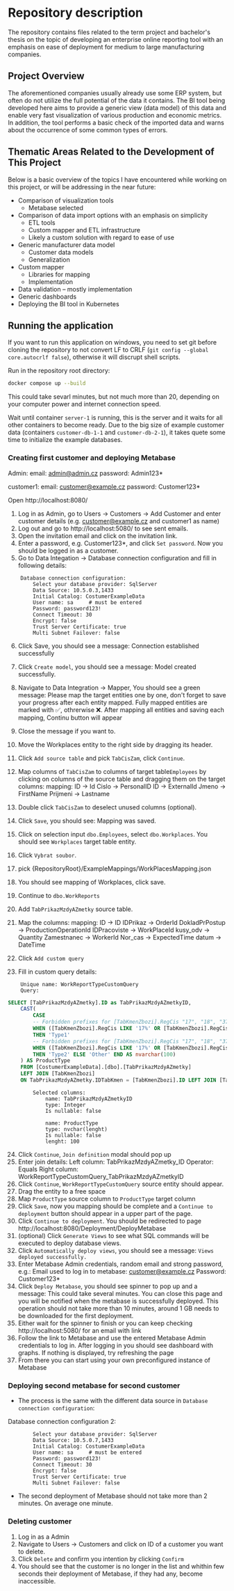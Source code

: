 # Repository description

The repository contains files related to the term project and bachelor's thesis on the topic of developing an enterprise online reporting tool with an emphasis on ease of deployment for medium to large manufacturing companies.

## Project Overview

The aforementioned companies usually already use some ERP system, but often do not utilize the full potential of the data it contains. The BI tool being developed here aims to provide a generic view (data model) of this data and enable very fast visualization of various production and economic metrics. In addition, the tool performs a basic check of the imported data and warns about the occurrence of some common types of errors.

## Thematic Areas Related to the Development of This Project

Below is a basic overview of the topics I have encountered while working on this project, or will be addressing in the near future:

- Comparison of visualization tools  
    - Metabase selected  
- Comparison of data import options with an emphasis on simplicity  
    - ETL tools  
    - Custom mapper and ETL infrastructure  
    - Likely a custom solution with regard to ease of use  
- Generic manufacturer data model  
    - Customer data models  
    - Generalization  
- Custom mapper  
    - Libraries for mapping  
    - Implementation  
- Data validation – mostly implementation  
- Generic dashboards  
- Deploying the BI tool in Kubernetes

## Running the application
If you want to run this application on windows, you need to set git before cloning the repository to not convert LF to CRLF (`git config --global core.autocrlf false`), otherwise it will discrupt shell scripts. 

Run in the repository root directory:

```sh
docker compose up --build
```

This could take sevarl minutes, but not much more than 20, depending on your computer power and internet connection speed.

Wait until container `server-1` is running, this is the server and it waits for all other containers to become ready. Due to the big size of example customer data (containers `customer-db-1-1` and `customer-db-2-1`), it takes quete some time to initialize the example databases.

### Creating first customer and deploying Metabase


Admin:
	email: admin@admin.cz
	password: Admin123*
	
customer1:
	email: customer@example.cz
	password: Customer123*

Open http://localhost:8080/
1. Log in as Admin, go to Users -> Customers -> Add Customer and enter customer details (e.g. customer@example.cz and customer1 as name)
2. Log out and go to http://localhost:5080/ to see sent emails.
3. Open the invitation email and click on the invitation link.
4. Enter a password, e.g. Customer123*, and click `Set password`. Now you should be logged in as a customer.
5. Go to Data Integation -> Database connection configuration and fill in following details:
```
	Database connection configuration:
		Select your database provider: SqlServer
		Data Source: 10.5.0.3,1433
		Initial Catalog: CostumerExampleData
		User name: sa     # must be entered
		Password: password123!
		Connect Timeout: 30
		Encrypt: false
		Trust Server Certificate: true
		Multi Subnet Failover: false
```

6. Click Save, you should see a message: Connection established successfully
7. Click `Create model`, you should see a message: Model created successfully.
8. Navigate to Data Integration -> Mapper, You should see a green message:
	Please map the target entities one by one, don't forget to save your progress after each entity mapped. Fully mapped entities are marked with ✅, othrerwise ❌. After mapping all entities and saving each mapping, Continu button will appear
9.  Close the message if you want to.
10. Move the Workplaces entity to the right side by dragging its header.
11. Click `Add source table` and pick `TabCisZam`, click `Continue`.
12. Map columns of `TabCisZam` to columns of  target table`Employees` by clicking on columns of the source table and dragging them on the target columns:
	mapping:
		ID -> Id
		Cislo -> PersonalID
		ID -> ExternalId
		Jmeno -> FirstName
		Prijmeni -> Lastname
	
13. Double click `TabCisZam` to deselect unused columns (optional).
14. Click `Save`, you should see: Mapping was saved.
15. Click on selection input `dbo.Employees`, select `dbo.Workplaces`. You should see `Workplaces` target table entity.
16. Click `Vybrat soubor`.
17. pick {RepositoryRoot}/ExampleMappings/WorkPlacesMapping.json
18. You should see mapping of Workplaces, click save.
19. Continue to `dbo.WorkReports`
20. Add `TabPrikazMzdyAZmetky` source table.
21. Map the columns:
	mapping:
		ID -> ID
		IDPrikaz -> OrderId
		DokladPrPostup -> ProductionOperationId
		IDPracoviste -> WorkPlaceId
		kusy_odv -> Quantity
		Zamestnanec -> WorkerId
		Nor_cas -> ExpectedTime
		datum -> DateTime
	
22. Click `Add custom query`
23. Fill in custom query details:
```
	Unique name: WorkReportTypeCustomQuery
	Query:
```

```sql
SELECT [TabPrikazMzdyAZmetky].ID as TabPrikazMzdyAZmetkyID,
	CAST(
		CASE
		-- Forbidden prefixes for [TabKmenZbozi].RegCis "17", "18", "37", "38" -- and [TabKmenZbozi_EXT]._pracoviste_filtr equals one of: "R", "R+cell", "R+podia", "T+R", "R+Přípraváři"
		WHEN ([TabKmenZbozi].RegCis LIKE '17%' OR [TabKmenZbozi].RegCis LIKE '18%' OR [TabKmenZbozi].RegCis LIKE '37%' OR [TabKmenZbozi].RegCis LIKE '38%') AND [TabKmenZbozi_EXT]._pracoviste_filtr IN ('R', 'R+cell', 'R+podia', 'T+R', 'R+Přípraváři')
		THEN 'Type1'
		-- Forbidden prefixes for [TabKmenZbozi].RegCis "17", "18", "37", "38" -- and [TabKmenZbozi_EXT]._pracoviste_filtr equals one of: "TR", "TR+podia", "T+R", "TR+Přípraváři"
		WHEN ([TabKmenZbozi].RegCis LIKE '17%' OR [TabKmenZbozi].RegCis LIKE '18%' OR [TabKmenZbozi].RegCis LIKE '37%' OR [TabKmenZbozi].RegCis LIKE '38%') AND [TabKmenZbozi_EXT]._pracoviste_filtr IN ('TR', 'TR+podia', 'T+R', 'TR+Přípraváři')
		THEN 'Type2' ELSE 'Other' END AS nvarchar(100) 
	) AS ProductType
	FROM [CostumerExampleData].[dbo].[TabPrikazMzdyAZmetky]
	LEFT JOIN [TabKmenZbozi]
	ON TabPrikazMzdyAZmetky.IDTabKmen = [TabKmenZbozi].ID LEFT JOIN [TabKmenZbozi_EXT] ON TabPrikazMzdyAZmetky.IDTabKmen = [TabKmenZbozi_EXT].ID
```
```
		Selected columns:
			name: TabPrikazMzdyAZmetkyID
			type: Integer
			Is nullable: false
			
			name: ProductType
			type: nvchar(lenght)
			Is nullable: false
			lenght: 100
```
24.  Click `Continue`, `Join definition` modal should pop up
25.  Enter join details:
	Left column: TabPrikazMzdyAZmetky_ID
	Operator: Equals
	Right column: WorkReportTypeCustomQuery_TabPrikazMzdyAZmetkyID
26.  Click `Continue`, `WorkReportTypeCustomQuery` source entity should appear.
27.  Drag the entity to a free space
28.  Map `ProductType` source column to `ProductType` target column
29.  Click `Save`, now you mapping should be complete and a `Continue to deployment` button should appear in a upper part of the page.
30.  Click `Continue to deployment`. You should be redirected to page http://localhost:8080/Deployment/DeployMetabase
31.  (optional) Click `Generate Views` to see what SQL commands will be executed to deploy database views.
32.  Click `Automatically deploy views`, you should see a message: `Views deployed successfully.`
33. Enter Metabase Admin credentials, random email and strong password, e.g.:
	Email used to log in to metabase: customer@example.cz
	Password: Customer123*
34. Click `Deploy Metabase`, you should see spinner to pop up and a message:
		This could take several minutes. You can close this page and you will be notified when the metabase is successfully deployed.
	This operation should not take more than 10 minutes, around 1 GB needs to be downloaded for the first deployment.
35. Either wait for the spinner to finish or you can keep checking http://localhost:5080/ for an email with link
36. Follow the link to Metabase and use the entered Metabase Admin credentials to log in. After logging in you should see dashboard with graphs. If nothing is displayed, try refreshing the page
37. From there you can start using your own preconfigured instance of Metabase
	

### Deploying second metabase for second customer
- The process is the same with the different data source in `Database connection configuration`:

Database connection configuration 2:
```
		Select your database provider: SqlServer
		Data Source: 10.5.0.7,1433
		Initial Catalog: CostumerExampleData
		User name: sa     # must be entered
		Password: password123!
		Connect Timeout: 30
		Encrypt: false
		Trust Server Certificate: true
		Multi Subnet Failover: false
```
- The second deployment of Metabase should not take more than 2 minutes. On average one minute.

	
### Deleting customer
1. Log in as a Admin
2. Navigate to Users -> Customers and click on ID of a customer you want to delete.
3. Click `Delete` and confirm you intention by clicking `Confirm`
4. You should see that the customer is no longer in the list and whithin few seconds their deployment of Metabase, if they had any, become inaccessible.
